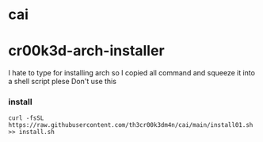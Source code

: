 # cai
# cr00k3d-arch-installer
I hate to type for installing arch so I copied all command and squeeze it into a shell script 
plese Don't use this 

### install
`curl -fsSL https://raw.githubusercontent.com/th3cr00k3dm4n/cai/main/install01.sh >> install.sh `
